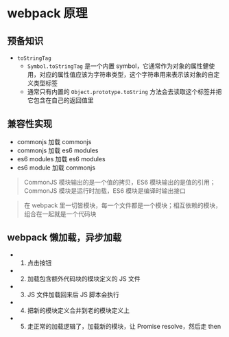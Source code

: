 # webpack 原理

## 预备知识

- `toStringTag`
  - `Symbol.toStringTag` 是一个内置 symbol，它通常作为对象的属性健使用，对应的属性值应该为字符串类型，这个字符串用来表示该对象的自定义类型标签
  - 通常只有内置的 `Object.prototype.toString` 方法会去读取这个标签并把它包含在自己的返回值里

## 兼容性实现

- commonjs 加载 commonjs
- commonjs 加载 es6 modules
- es6 modules 加载 es6 modules
- es6 module 加载 commonjs

> CommonJS 模块输出的是一个值的拷贝，ES6 模块输出的是值的引用；CommonJS 模块是运行时加载，ES6 模块是编译时输出接口

> 在 webpack 里一切皆模块，每一个文件都是一个模块；相互依赖的模块，组合在一起就是一个代码块

## webpack 懒加载，异步加载

- 1. 点击按钮
- 2. 加载包含额外代码块的模块定义的 JS 文件
- 3. JS 文件加载回来后 JS 脚本会执行
- 4. 把新的模块定义合并到老的模块定义上
- 5. 走正常的加载逻辑了，加载新的模块，让 Promise resolve，然后走 then
